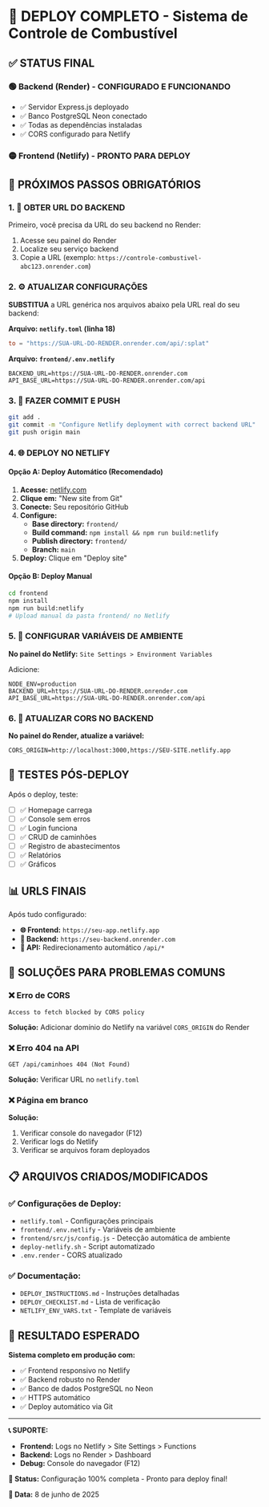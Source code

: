 # 🎯 DEPLOY COMPLETO - Sistema de Controle de Combustível

## ✅ STATUS FINAL

### 🟢 Backend (Render) - CONFIGURADO E FUNCIONANDO
- ✅ Servidor Express.js deployado
- ✅ Banco PostgreSQL Neon conectado
- ✅ Todas as dependências instaladas
- ✅ CORS configurado para Netlify

### 🟡 Frontend (Netlify) - PRONTO PARA DEPLOY

## 🚀 PRÓXIMOS PASSOS OBRIGATÓRIOS

### 1. 📝 OBTER URL DO BACKEND
Primeiro, você precisa da URL do seu backend no Render:
1. Acesse seu painel do Render
2. Localize seu serviço backend
3. Copie a URL (exemplo: `https://controle-combustivel-abc123.onrender.com`)

### 2. ⚙️ ATUALIZAR CONFIGURAÇÕES
**SUBSTITUA** a URL genérica nos arquivos abaixo pela URL real do seu backend:

**Arquivo: `netlify.toml` (linha 18)**
```toml
to = "https://SUA-URL-DO-RENDER.onrender.com/api/:splat"
```

**Arquivo: `frontend/.env.netlify`**
```env
BACKEND_URL=https://SUA-URL-DO-RENDER.onrender.com
API_BASE_URL=https://SUA-URL-DO-RENDER.onrender.com/api
```

### 3. 🔄 FAZER COMMIT E PUSH
```bash
git add .
git commit -m "Configure Netlify deployment with correct backend URL"
git push origin main
```

### 4. 🌐 DEPLOY NO NETLIFY

#### Opção A: Deploy Automático (Recomendado)
1. **Acesse:** [netlify.com](https://netlify.com)
2. **Clique em:** "New site from Git"
3. **Conecte:** Seu repositório GitHub
4. **Configure:**
   - **Base directory:** `frontend/`
   - **Build command:** `npm install && npm run build:netlify`
   - **Publish directory:** `frontend/`
   - **Branch:** `main`
5. **Deploy:** Clique em "Deploy site"

#### Opção B: Deploy Manual
```bash
cd frontend
npm install
npm run build:netlify
# Upload manual da pasta frontend/ no Netlify
```

### 5. 🔧 CONFIGURAR VARIÁVEIS DE AMBIENTE
**No painel do Netlify:**
`Site Settings > Environment Variables`

Adicione:
```
NODE_ENV=production
BACKEND_URL=https://SUA-URL-DO-RENDER.onrender.com
API_BASE_URL=https://SUA-URL-DO-RENDER.onrender.com/api
```

### 6. 🔄 ATUALIZAR CORS NO BACKEND
**No painel do Render, atualize a variável:**
```
CORS_ORIGIN=http://localhost:3000,https://SEU-SITE.netlify.app
```

## 🧪 TESTES PÓS-DEPLOY

Após o deploy, teste:
- [ ] ✅ Homepage carrega
- [ ] ✅ Console sem erros
- [ ] ✅ Login funciona
- [ ] ✅ CRUD de caminhões
- [ ] ✅ Registro de abastecimentos
- [ ] ✅ Relatórios
- [ ] ✅ Gráficos

## 📊 URLS FINAIS

Após tudo configurado:
- **🌐 Frontend:** `https://seu-app.netlify.app`
- **🔧 Backend:** `https://seu-backend.onrender.com`
- **📡 API:** Redirecionamento automático `/api/*`

## 🐛 SOLUÇÕES PARA PROBLEMAS COMUNS

### ❌ Erro de CORS
```
Access to fetch blocked by CORS policy
```
**Solução:** Adicionar domínio do Netlify na variável `CORS_ORIGIN` do Render

### ❌ Erro 404 na API
```
GET /api/caminhoes 404 (Not Found)
```
**Solução:** Verificar URL no `netlify.toml`

### ❌ Página em branco
**Solução:** 
1. Verificar console do navegador (F12)
2. Verificar logs do Netlify
3. Verificar se arquivos foram deployados

## 📋 ARQUIVOS CRIADOS/MODIFICADOS

### ✅ Configurações de Deploy:
- `netlify.toml` - Configurações principais
- `frontend/.env.netlify` - Variáveis de ambiente
- `frontend/src/js/config.js` - Detecção automática de ambiente
- `deploy-netlify.sh` - Script automatizado
- `.env.render` - CORS atualizado

### ✅ Documentação:
- `DEPLOY_INSTRUCTIONS.md` - Instruções detalhadas
- `DEPLOY_CHECKLIST.md` - Lista de verificação
- `NETLIFY_ENV_VARS.txt` - Template de variáveis

## 🎉 RESULTADO ESPERADO

**Sistema completo em produção com:**
- ✅ Frontend responsivo no Netlify
- ✅ Backend robusto no Render  
- ✅ Banco de dados PostgreSQL no Neon
- ✅ HTTPS automático
- ✅ Deploy automático via Git

---

**📞 SUPORTE:**
- **Frontend:** Logs no Netlify > Site Settings > Functions
- **Backend:** Logs no Render > Dashboard
- **Debug:** Console do navegador (F12)

**🏁 Status:** Configuração 100% completa - Pronto para deploy final!

**📅 Data:** 8 de junho de 2025
